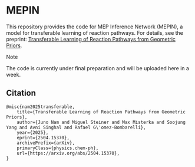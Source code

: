 # MEPIN
This repository provides the code for MEP Inference Network (MEPIN), a model for transferable learning of reaction pathways.
For details, see the preprint: [Transferable Learning of Reaction Pathways from Geometric Priors](https://arxiv.org/abs/2504.15370).

> [!NOTE]
> The code is currently under final preparation and will be uploaded here in a week.

## Citation
```
@misc{nam2025transferable,
    title={Transferable Learning of Reaction Pathways from Geometric Priors}, 
    author={Juno Nam and Miguel Steiner and Max Misterka and Soojung Yang and Avni Singhal and Rafael G\'omez-Bombarelli},
    year={2025},
    eprint={2504.15370},
    archivePrefix={arXiv},
    primaryClass={physics.chem-ph},
    url={https://arxiv.org/abs/2504.15370}, 
}
```